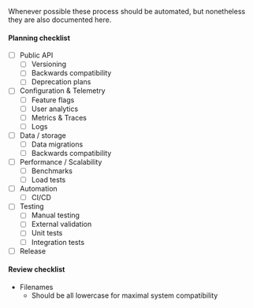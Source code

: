 Whenever possible these process should be automated, but nonetheless they are also documented here.

#### Planning checklist

-   [ ] Public API
    -   [ ] Versioning
    -   [ ] Backwards compatibility
    -   [ ] Deprecation plans
-   [ ] Configuration & Telemetry
    -   [ ] Feature flags
    -   [ ] User analytics
    -   [ ] Metrics & Traces
    -   [ ] Logs
-   [ ] Data / storage
    -   [ ] Data migrations
    -   [ ] Backwards compatibility
-   [ ] Performance / Scalability
    -   [ ] Benchmarks
    -   [ ] Load tests
-   [ ] Automation
    -   [ ] CI/CD
-   [ ] Testing
    -   [ ] Manual testing
    -   [ ] External validation
    -   [ ] Unit tests
    -   [ ] Integration tests
-   [ ] Release

#### Review checklist

-   Filenames
    - Should be all lowercase for maximal system compatibility

